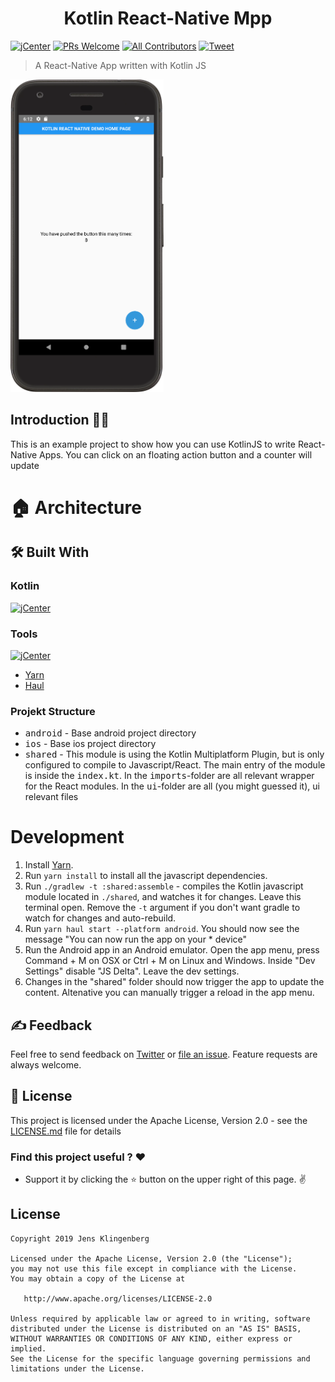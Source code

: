 <h1 align="center">Kotlin React-Native Mpp </h1>

[![jCenter](https://img.shields.io/badge/Apache-2.0-green.svg
)](https://github.com/Foso/KotlinReactNativeMpp/blob/master/LICENSE)
[![PRs Welcome](https://img.shields.io/badge/PRs-welcome-brightgreen.svg?style=flat-square)](http://makeapullrequest.com)
[![All Contributors](https://img.shields.io/badge/all_contributors-1-range.svg?style=flat-square)](#contributors)
  <a href="https://twitter.com/intent/tweet?text=Hey, check out KotlinReactNativeMpp https://github.com/Foso/KotlinReactNativeMpp via @jklingenberg_ #Android 
"><img src="https://img.shields.io/twitter/url/https/github.com/angular-medellin/meetup.svg?style=social" alt="Tweet"></a>

> A React-Native App written with Kotlin JS

<p align="left">
    <img src ="https://github.com/Foso/KotlinReactNativeMpp/blob/master/docs/Screenshot.png" height=500 />
 
</p>

## Introduction 🙋‍♂️
This is an example project to show how you can use KotlinJS to write React-Native Apps.
You can click on an floating action button and a counter will update

# 🏠 Architecture

## 🛠️ Built With
### Kotlin
[![jCenter](https://img.shields.io/badge/Kotlin-1.3.11-green.svg
)]()

### Tools
[![jCenter](https://img.shields.io/badge/ReactNative-0.52.0-green.svg
)]()
* [Yarn](https://yarnpkg.com/lang/en/)
* [Haul](https://github.com/callstack/haul)

### Projekt Structure
* <kbd>android</kbd> - Base android project directory
* <kbd>ios</kbd> - Base ios project directory
* <kbd>shared</kbd> - This module is using the Kotlin Multiplatform Plugin, but is only configured to compile to Javascript/React.
The main entry of the module is inside the <kbd>index.kt</kbd>.  In the <kbd>imports</kbd>-folder are all relevant wrapper for the React modules.
 In the <kbd>ui</kbd>-folder are all (you might guessed it), ui relevant files

# Development
1. Install  [Yarn](https://yarnpkg.com/lang/en/). 
2. Run `yarn install` to install all the javascript dependencies.
3. Run `./gradlew -t :shared:assemble` - compiles the Kotlin javascript module located in `./shared`, and watches it for changes. Leave this terminal open. Remove the `-t` argument if you don't want gradle to watch for changes and auto-rebuild.
4. Run `yarn haul start --platform android`. You should now see the message "You can now run the app on your * device"
5. Run the Android app in an Android emulator. Open the app menu,  press Command + M on OSX or Ctrl + M on Linux and Windows. Inside "Dev Settings" disable "JS Delta". Leave the dev settings.
6. Changes in the "shared" folder should now trigger the app to update the content. Altenative you can manually trigger a reload in the app menu.

## ✍️ Feedback

Feel free to send feedback on [Twitter](https://twitter.com/jklingenberg_) or [file an issue](https://github.com/foso/KotlinReactNativeMpp/issues/new). Feature requests are always welcome.


## 📜 License

This project is licensed under the Apache License, Version 2.0 - see the [LICENSE.md](https://github.com/Foso/KotlinReactNativeMpp/blob/master/LICENSE) file for details

### Find this project useful ? :heart:
* Support it by clicking the :star: button on the upper right of this page. :v:

License
-------

    Copyright 2019 Jens Klingenberg

    Licensed under the Apache License, Version 2.0 (the "License");
    you may not use this file except in compliance with the License.
    You may obtain a copy of the License at

       http://www.apache.org/licenses/LICENSE-2.0

    Unless required by applicable law or agreed to in writing, software
    distributed under the License is distributed on an "AS IS" BASIS,
    WITHOUT WARRANTIES OR CONDITIONS OF ANY KIND, either express or implied.
    See the License for the specific language governing permissions and
    limitations under the License.



